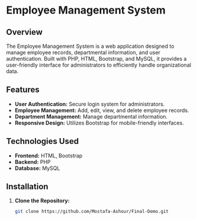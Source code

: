 # Employee Management System

## Overview

The Employee Management System is a web application designed to manage employee records, departmental information, and user authentication. Built with PHP, HTML, Bootstrap, and MySQL, it provides a user-friendly interface for administrators to efficiently handle organizational data.

## Features

- **User Authentication:** Secure login system for administrators.
- **Employee Management:** Add, edit, view, and delete employee records.
- **Department Management:** Manage departmental information.
- **Responsive Design:** Utilizes Bootstrap for mobile-friendly interfaces.

## Technologies Used

- **Frontend:** HTML, Bootstrap
- **Backend:** PHP
- **Database:** MySQL

## Installation

1. **Clone the Repository:**
   ```bash
   git clone https://github.com/Mostafa-Ashour/Final-Demo.git
